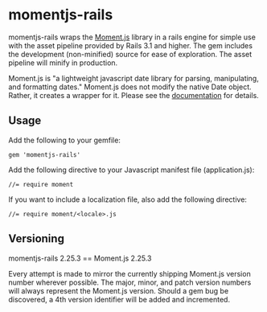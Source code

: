 # momentjs-rails

momentjs-rails wraps the [Moment.js](http://momentjs.com/) library in a rails
engine for simple use with the asset pipeline provided by Rails 3.1 and higher.
The gem includes the development (non-minified) source for ease of exploration.
The asset pipeline will minify in production.

Moment.js is "a lightweight javascript date library for parsing, manipulating,
and formatting dates." Moment.js does not modify the native Date object. Rather,
it creates a wrapper for it. Please see the
[documentation](http://momentjs.com/docs/) for details.

## Usage

Add the following to your gemfile:

    gem 'momentjs-rails'

Add the following directive to your Javascript manifest file (application.js):

    //= require moment

If you want to include a localization file, also add the following directive:

    //= require moment/<locale>.js

## Versioning

momentjs-rails 2.25.3 == Moment.js 2.25.3

Every attempt is made to mirror the currently shipping Moment.js version number
wherever possible. The major, minor, and patch version numbers will always
represent the Moment.js version. Should a gem bug be discovered, a 4th version
identifier will be added and incremented.
